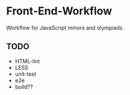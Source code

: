 Front-End-Workflow
==================

Workflow for JavaScript minors and olympiads.


TODO
----
* HTML-lint
* LESS
* unit-test
* e2e
* build??
